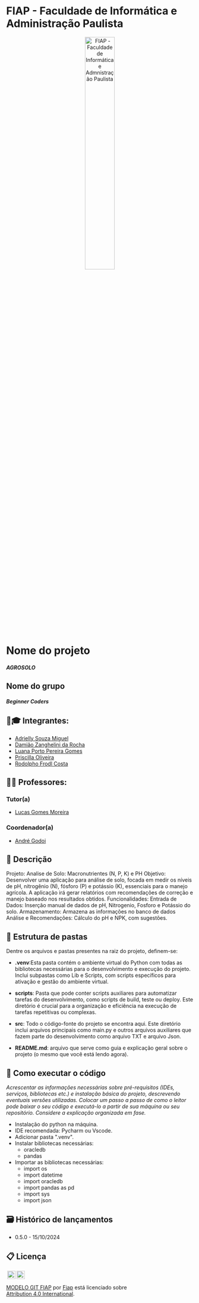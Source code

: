 # FIAP - Faculdade de Informática e Administração Paulista

<p align="center">
<a href= "https://www.fiap.com.br/"><img src="assets/logo-fiap.png" alt="FIAP - Faculdade de Informática e Admnistração Paulista" border="0" width=40% height=40%></a>
</p>

<br>

# Nome do projeto
<h5> AGROSOLO </h5>

## Nome do grupo
<h5> Beginner Coders </h5>


## 👨🎓 Integrantes: 
- <a href="https://www.linkedin.com/in/adriellymiguel/">Adrielly Souza Miguel</a>
- <a href="https://www.linkedin.com/in/dami%C3%A3o-zanghelini-da-rocha-86256726b/">Damião Zanghelini da Rocha</a>
- <a href="https://www.linkedin.com/in/luana-porto-pereira-gomes/">Luana Porto Pereira Gomes</a>
- <a href="https://www.linkedin.com/in/priscilla-oliveira-023007333/">Priscilla Oliveira </a> 
- <a href="https://www.linkedin.com/in/rodolpho-frodl-45a810157/?_l=pt_BR">Rodolpho Frodl Costa</a> 

## 👩🏫 Professores:
### Tutor(a) 
- <a href="https://www.linkedin.com/in/lucas-gomes-moreira-15a8452a/">Lucas Gomes Moreira</a>
### Coordenador(a)
- <a href="https://www.linkedin.com/in/profandregodoi/">André Godoi</a>


## 📜 Descrição

Projeto: 
Analise de Solo: Macronutrientes (N, P, K) e PH
Objetivo:
Desenvolver uma aplicação para análise de solo, focada em medir os níveis de pH, nitrogênio (N), fósforo (P) e potássio (K), essenciais para o manejo agrícola. A aplicação irá gerar relatórios com recomendações de correção e manejo baseado nos resultados obtidos.
Funcionalidades:
Entrada de Dados: Inserção manual de dados de pH, Nitrogenio, Fosforo e Potássio do solo.
Armazenamento: Armazena as informações no banco de dados
Análise e Recomendações: Cálculo do pH e NPK, com sugestões.


## 📁 Estrutura de pastas

Dentre os arquivos e pastas presentes na raiz do projeto, definem-se:

- <b>.venv</b>:Esta pasta contém o ambiente virtual do Python com todas as bibliotecas necessárias para o desenvolvimento e execução do projeto.
 Inclui subpastas como Lib e Scripts, com scripts específicos para ativação e gestão do ambiente virtual.

- <b>scripts</b>: Pasta que pode conter scripts auxiliares para automatizar tarefas do desenvolvimento, como scripts de build, teste ou deploy. Este diretório é crucial para a organização e eficiência na execução de tarefas repetitivas ou complexas.

- <b>src</b>: Todo o código-fonte do projeto se encontra aqui. Este diretório inclui arquivos principais como main.py e outros arquivos auxiliares que fazem parte do desenvolvimento como arquivo TXT e arquivo Json.

- <b>README.md</b>: arquivo que serve como guia e explicação geral sobre o projeto (o mesmo que você está lendo agora).

## 🔧 Como executar o código

*Acrescentar as informações necessárias sobre pré-requisitos (IDEs, serviços, bibliotecas etc.) e instalação básica do projeto, descrevendo eventuais versões utilizadas. 
Colocar um passo a passo de como o leitor pode baixar o seu código e executá-lo a partir de sua máquina ou seu repositório. Considere a explicação organizada em fase.*
- Instalação do python na máquina.
- IDE recomendada: Pycharm ou Vscode.
- Adicionar pasta ".venv".
- Instalar bibliotecas necessárias:
  - oracledb
  - pandas
- Importar as bibliotecas necessárias:
  - import os
  - import datetime
  - import oracledb
  - import pandas as pd
  - import sys
  - import json  


## 🗃 Histórico de lançamentos

* 0.5.0 - 15/10/2024

## 📋 Licença

<img style="height:22px!important;margin-left:3px;vertical-align:text-bottom;" src="https://mirrors.creativecommons.org/presskit/icons/cc.svg?ref=chooser-v1"><img style="height:22px!important;margin-left:3px;vertical-align:text-bottom;" src="https://mirrors.creativecommons.org/presskit/icons/by.svg?ref=chooser-v1"><p xmlns:cc="http://creativecommons.org/ns#" xmlns:dct="http://purl.org/dc/terms/"><a property="dct:title" rel="cc:attributionURL" href="https://github.com/agodoi/template">MODELO GIT FIAP</a> por <a rel="cc:attributionURL dct:creator" property="cc:attributionName" href="https://fiap.com.br">Fiap</a> está licenciado sobre <a href="http://creativecommons.org/licenses/by/4.0/?ref=chooser-v1" target="_blank" rel="license noopener noreferrer" style="display:inline-block;">Attribution 4.0 International</a>.</p>

